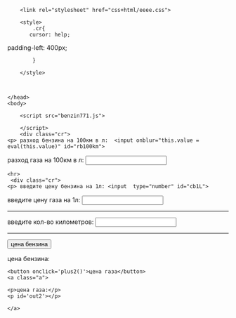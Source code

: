 <!DOCTYPE html>
<html>
    <head>
        <title>svyat kk</title>
        <meta charset="UTF-8">
        <meta name="viewport" content="width=device-width, initial-scale=1.0">
        
        <link rel="stylesheet" href="css+html/eeee.css"> 
        
        <style>
            .cr{
           cursor: help;
padding-left: 400px;
         
                    
            } 
     
        </style>
        
     
        
    </head>
    <body>
        
        <script src="benzin771.js">
            
        </script>
        <div class="cr">
    <p> разход бензина на 100км в л:  <input onblur="this.value = eval(this.value)" id="rb100km">
</p>
    <p> разход газа на 100км в л: <input onblur="this.value = eval(this.value)" id="rg100km">
</p>  </div>
    
    <hr>
     <div class="cr">
    <p> введите цену бензина на 1л: <input  type="number" id="cb1L">
</p>
    <p> введите цену газа на 1л: <input type="number" id="cg1L">
</p>    
      </div>
    <hr>
     <div class="cr">
    <p> введите кол-во километров: <input type="number" id="kkm">
</p>
    </div>
    <hr>
     <div class="cr">
      <button onclick='plus1()'>цена бензина</button> 
      <a class="b">
    <p>цена бензина:</p> <p id='out1'></p>
    </a>
    
    
    <button onclick='plus2()'>цена газа</button>
    <a class="a">
        
    <p>цена газа:</p>
    <p id='out2'></p>
    
    </a>
    
    
</div>
    </body>
</html>
